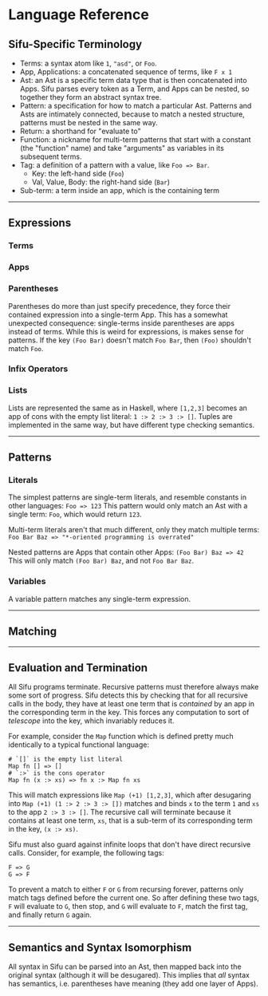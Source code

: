 # Language Reference

## Sifu-Specific Terminology

- Terms: a syntax atom like `1`, `"asd"`, or `Foo`.
- App, Applications: a concatenated sequence of terms, like `F x 1`
- Ast: an Ast is a specific term data type that is then concatenated into Apps.
Sifu parses every token as a Term, and Apps can be nested, so together they form
an abstract syntax tree.
- Pattern: a specification for how to match a particular Ast. Patterns and Asts
are intimately connected, because to match a nested structure, patterns must be
nested in the same way.
- Return: a shorthand for "evaluate to"
- Function: a nickname for multi-term patterns that start with a constant (the
"function" name) and take "arguments" as variables in its subsequent terms.
- Tag: a definition of a pattern with a value, like `Foo => Bar`.
  - Key: the left-hand side (`Foo`)
  - Val, Value, Body: the right-hand side (`Bar`) 
- Sub-term: a term inside an app, which is the containing term

---

## Expressions

### Terms

### Apps

### Parentheses
Parentheses do more than just specify precedence, they force their contained
expression into a single-term App. This has a somewhat unexpected consequence:
single-terms inside parentheses are apps instead of terms. While this is weird
for expressions, is makes sense for patterns. If the key `(Foo Bar)` doesn't
match `Foo Bar`, then `(Foo)` shouldn't match `Foo`.

### Infix Operators

### Lists

Lists are represented the same as in Haskell, where `[1,2,3]` becomes an app of
cons with the empty list literal: `1 :> 2 :> 3 :> []`. Tuples are implemented in
the same way, but have different type checking semantics.

---

## Patterns

### Literals

The simplest patterns are single-term literals, and resemble constants in other
languages:
`Foo => 123`
This pattern would only match an Ast with a single term:
`Foo`, which would return `123`.

Multi-term literals aren't that much different, only they match multiple terms:
`Foo Bar Baz => "*-oriented programming is overrated"`

Nested patterns are Apps that contain other Apps:
`(Foo Bar) Baz => 42`
This will only match `(Foo Bar) Baz`, and not `Foo Bar Baz`.

### Variables

A variable pattern matches any single-term expression.


---

## Matching

---

## Evaluation and Termination

All Sifu programs terminate. Recursive patterns must therefore always make some
sort of progress. Sifu detects this by checking that for all recursive calls
in the body, they have at least one term that is _contained_ by an app in the
corresponding term in the key. This forces any computation to sort of _telescope_
into the key, which invariably reduces it.

For example, consider the `Map` function which is defined pretty much
identically to a typical functional language:
```
# `[]` is the empty list literal
Map fn [] => []
# `:>` is the cons operator
Map fn (x :> xs) => fn x :> Map fn xs
```
This will match expressions like `Map (+1) [1,2,3]`, which after desugaring into
`Map (+1) (1 :> 2 :> 3 :> [])` matches and binds `x` to the term `1` and `xs` to
the app `2 :> 3 :> []`. The recursive call will terminate because it contains
at least one term, `xs`, that is a sub-term of its corresponding term in the
key, `(x :> xs)`.

Sifu must also guard against infinite loops that don't have direct recursive
calls. Consider, for example, the following tags:
```
F => G
G => F
```
To prevent a match to either `F` or `G` from recursing forever, patterns only
match tags defined before the current one. So after defining these two tags,
`F` will evaluate to `G`, then stop, and `G` will evaluate to `F`, match the
first tag, and finally return `G` again.

---

## Semantics and Syntax Isomorphism

All syntax in Sifu can be parsed into an Ast, then mapped back into the original
syntax (although it will be desugared). This implies that _all_ syntax has
semantics, i.e. parentheses have meaning (they add one layer of Apps).